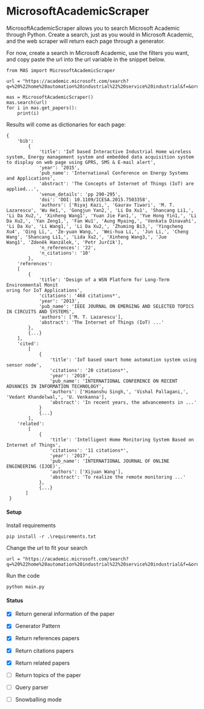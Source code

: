 # MicrosoftAcademicScraper

<p>MicrosoftAcademicScraper allows you to search Microsoft Academic through Python. Create a search, just as you would in Microsoft Academic, and the web scraper will return each page through a generator.</p>
<p>For now, create a search in Microsoft Academic, use the filters you want, and copy paste the url into the url variable in the snippet below.</p>

```
from MAS import MicrosoftAcademicScraper   

url = "https://academic.microsoft.com/search?q=%20%22home%20automation%20industrial%22%20service%20industrial&f=&orderBy=0&skip=0&take=10"

mas = MicrosoftAcademicScraper()
mas.search(url)
for i in mas.get_papers():
    print(i)
```

Results will come as dictionaries for each page:

```
{
    'bib': 
        {
            'title': 'IoT based Interactive Industrial Home wireless system, Energy management system and embedded data acquisition system to display on web page using GPRS, SMS & E-mail alert', 
            'year': '2015', 
            'pub_name': 'International Conference on Energy Systems and Applications', 
            'abstract': 'The Concepts of Internet of Things (IoT) are applied...', 
            'venue_details': 'pp 290-295', 
            'doi': 'DOI: 10.1109/ICESA.2015.7503358', 
            'authors': ['Riyaj Kazi,', 'Gaurav Tiwari', 'M. T. Lazarescu', 'Wu He1,', 'Gongjun Yan2,', 'Li Da Xu1', 'Shancang Li1,', 'Li Da Xu2,', 'Xinheng Wang1', 'Yuan Jie Fan1,', 'Yue Hong Yin1,', 'Li Da Xu2,', 'Yan Zeng1,', 'Fan Wu1', 'Aung Myaing,', 'Venkata Dinavahi', 'Li Da Xu', 'Li Wang1,', 'Li Da Xu2,', 'Zhuming Bi3,', 'Yingcheng Xu4', 'Qing Li,', 'Ze-yuan Wang,', 'Wei-hua Li,', 'Jun Li,', 'Cheng Wang', 'Shancang Li1,', 'Lida Xu2,', 'Xinheng Wang3,', 'Jue 
Wang1', 'Zdeněk Hanzálek,', 'Petr Jurc̆ík'], 
            'n_references': '22', 
            'n_citations': '10'
        }, 
    'references': 
    [
        {
            'title': 'Design of a WSN Platform for Long-Term Environmental Monit
oring for IoT Applications', 
            'citations': '468 citations*', 
            'year': '2013', 
            'pub_name': 'IEEE JOURNAL ON EMERGING AND SELECTED TOPICS IN CIRCUITS AND SYSTEMS', 
            'authors': ['M. T. Lazarescu'], 
            'abstract': 'The Internet of Things (IoT) ...'
        },
        {...}
    ], 
    'cited': 
        [
            {
                'title': 'IoT based smart home automation system using sensor node', 
                'citations': '20 citations*', 
                'year': '2018', 
                'pub_name': 'INTERNATIONAL CONFERENCE ON RECENT ADVANCES IN INFORMATION TECHNOLOGY', 
                'authors': ['Himanshu Singh,', 'Vishal Pallagani,', 'Vedant Khandelwal,', 'U. Venkanna'], 
                'abstract': 'In recent years, the advancements in ...'
            }
            {...}
        ], 
    'related': 
        [ 
            {
                'title': 'Intelligent Home Monitoring System Based on Internet of Things', 
                'citations': '11 citations*', 
                'year': '2017', 
                'pub_name': 'INTERNATIONAL JOURNAL OF ONLINE ENGINEERING (IJOE)', 
                'authors': ['Xijuan Wang'], 
                'abstract': 'To realize the remote monitoring ...'
            },
            {...}
       ]
 }
```

<h4>Setup</h4>
<p>Install requirements</p>

```
pip install -r .\requirements.txt
```

<p>Change the url to fit your search</p>

```
url = "https://academic.microsoft.com/search?q=%20%22home%20automation%20industrial%22%20service%20industrial&f=&orderBy=0&skip=0&take=10"
```

<p>Run the code</p>

```
python main.py
```

<h4>Status</h4>

- [x] Return general information of the paper
- [x] Generator Pattern
- [x] Return references papers
- [x] Return citations papers
- [x] Return related papers
- [ ] Return topics of the paper
- [ ] Query parser
- [ ] Snowballing mode

